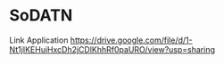 # SoDATN
Link Application
https://drive.google.com/file/d/1-Nt1jIKEHuiHxcDh2jCDlKhhRf0paURO/view?usp=sharing
